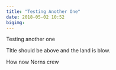 ```yaml
---
title: "Testing Another One"
date: 2018-05-02 10:52
bigimg: 
---
```

Testing another one

TItle should be above and the land is blow.

How now Norns crew 